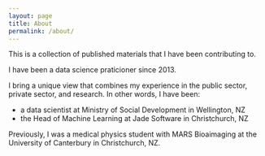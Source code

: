 ```yaml
---
layout: page
title: About
permalink: /about/
---
```


This is a collection of published materials that I have been contributing to.

I have been a data science praticioner since 2013.

I bring a unique view that combines my experience in the public sector, private sector, and research. In other words, I have been:
- a data scientist at Ministry of Social Development in Wellington, NZ
- the Head of Machine Learning at Jade Software in Christchurch, NZ

Previously, I was a medical physics student with MARS Bioaimaging at the University of Canterbury in Christchurch, NZ.
